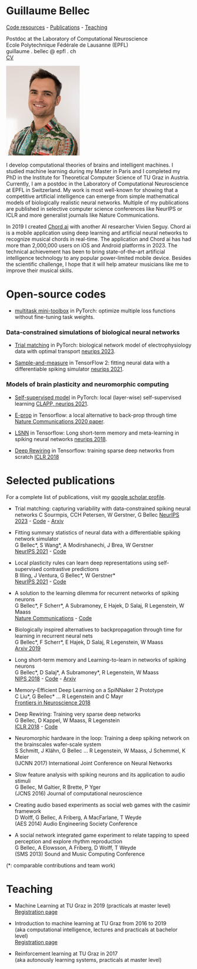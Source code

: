 

# Guillaume Bellec

[Code resources](#code-resources) - [Publications](#selected-publications) - [Teaching](#teaching)



Postdoc at the Laboratory of Computational Neuroscience  
Ecole Polytechnique Fédérale de Lausanne (EPFL)  
guillaume . bellec @ epfl . ch  
[CV](https://github.com/guillaumeBellec/guillaumeBellec.github.io/blob/master/CV_of_Guillaume_Bellec__english_(2).pdf)

<img src="photo_portrait_guillaume_bellec.jpg" alt="Photo" width="200px" />

  I develop computational theories of brains and intelligent machines. I studied machine learning during my Master in Paris and I completed my PhD in the Institute for Theoretical Computer Science of TU Graz in Austria. Currently, I am a postdoc in the Laboratory of Computational Neuroscience at EPFL in Switzerland. My work is most well-known for showing that a competitive artificial intelligence can emerge from simple mathematical models of biologically realistic neural networks. Multiple of my publications are published in selective computer science conferences like NeurIPS or ICLR and more generalist journals like Nature Communications.
  
  In 2019 I created [Chord ai](https://chordai.net) with another AI researcher Vivien Seguy. Chord ai is a mobile application using deep learning and artificial neural networks to recognize musical chords in real-time. The application and Chord ai has had more than 2,000,000 users on iOS and Android platforms in 2023. The technical achievement has been to bring state-of-the-art artificial intelligence technology to any popular power-limited mobile device. Besides the scientific challenge, I hope that it will help amateur musicians like me to improve their musical skills. 
  
<!---
Online talks

Pints of science 2021 <br/> popular-science about the brain | NeurIPS workshop 2019 <br/> contributed talk
-|-
[<img src="pints_of_science_screenshot.png" alt="Video" width="200px" />](https://www.youtube.com/watch?v=SF4rqIcXPA4&t=6m43s) | [<img src="neurips_talk.png" alt="Video" width="200px" />](https://slideslive.com/38922692/contributed-talk-eligibility-traces-provide-a-datainspired-alternative-to-backpropagation-through-time?ref=speaker-22935-latest)
--->



# Open-source codes

- [multitask mini-toolbox](https://github.com/guillaumeBellec/multitask) in PyTorch: optimize multiple loss functions without fine-tuning task weights.

### Data-constrained simulations of biological neural networks 

- [Trial matching](https://github.com/EPFL-LCN/pub-sourmpis2023-neurips/tree/master) in PyTorch: biological network model of electrophysiology data with optimal transport [neurips 2023](https://openreview.net/forum?id=LAbxkhkjbD).  

- [Sample-and-measure](https://github.com/EPFL-LCN/pub-bellec-wang-2021-sample-and-measure) in TensorFlow 2: fitting neural data with a differentiable spiking simulator  [neurips 2021](https://proceedings.neurips.cc/paper/2021/hash/9a32ff36c65e8ba30915a21b7bd76506-Abstract.html).

### Models of brain plasticity and neuromorphic computing

- [Self-supervised model](https://github.com/EPFL-LCN/pub-illing2021-neurips) in PyTorch: local (layer-wise) self-supervised learning  [CLAPP, neurips 2021](https://proceedings.neurips.cc/paper/2021/hash/feade1d2047977cd0cefdafc40175a99-Abstract.html).

- [E-prop](https://github.com/IGITUGraz/eligibility_propagation) in Tensorflow: a local alternative to back-prop through time [Nature Communications 2020 paper](https://www.nature.com/articles/s41467-020-17236-y).

- [LSNN](https://github.com/IGITUGraz/LSNN-official) in Tensorflow: Long short-term memory and meta-learning in spiking neural networks [neurips 2018](http://papers.nips.cc/paper/7359-long-short-term-memory-and-learning-to-learn-in-networks-of-spiking-neurons).

- [Deep Rewiring](https://github.com/guillaumeBellec/deep_rewiring) in Tensorflow: training sparse deep networks from scratch [ICLR 2018](https://arxiv.org/abs/1711.05136)

# Selected publications
For a complete list of publications, visit my [google scholar profile](https://scholar.google.fr/citations?user=fSXUVvAAAAAJ).

- Trial matching: capturing variability with data-constrained spiking neural networks
C Sourmpis, CCH Petersen, W Gerstner, G Bellec
[NeurIPS 2023](https://openreview.net/forum?id=LAbxkhkjbD) - [Code](https://github.com/EPFL-LCN/pub-sourmpis2023-neurips/tree/master) - [Arxiv](https://arxiv.org/abs/2306.03603)

- Fitting summary statistics of neural data with a differentiable spiking network simulator  
G Bellec\*, S Wang\*, A Modirshanechi, J Brea, W Gerstner   
[NeurIPS 2021](https://arxiv.org/abs/2106.10064) - [Code](https://github.com/EPFL-LCN/pub-bellec-wang-2021-sample-and-measure)

- Local plasticity rules can learn deep representations using self-supervised contrastive predictions  
B Illing, J Ventura, G Bellec\*, W Gerstner\*   
[NeurIPS 2021](https://arxiv.org/abs/2010.08262) - [Code](https://github.com/EPFL-LCN/pub-illing2021-neurips)

- A solution to the learning dilemma for recurrent networks of spiking neurons  
G Bellec\*, F Scherr\*, A Subramoney, E Hajek, D Salaj, R Legenstein, W Maass  
[Nature Communications](https://www.nature.com/articles/s41467-020-17236-y) - [Code](https://github.com/IGITUGraz/eligibility_propagation)

- Biologically inspired alternatives to backpropagation through time for
  learning in recurrent neural nets  
G Bellec\*, F Scherr\*, E Hajek, D Salaj, R Legenstein, W Maass  
[Arxiv 2019](https://arxiv.org/abs/1901.09049)

- Long short-term memory and Learning-to-learn in networks of spiking neurons  
G Bellec\*, D Salaj\*, A Subramoney\*, R Legenstein, W Maass  
[NIPS 2018](https://papers.nips.cc/paper/7359-long-short-term-memory-and-learning-to-learn-in-networks-of-spiking-neurons.pdf) - [Code](https://github.com/IGITUGraz/LSNN-official) - [Arxiv](https://arxiv.org/abs/1803.09574) 

- Memory-Efficient Deep Learning on a SpiNNaker 2 Prototype  
C Liu\*, G Bellec\* ...  R Legenstein and C Mayr  
[Frontiers in Neuroscience 2018](https://www.frontiersin.org/articles/10.3389/fnins.2018.00840/full)

- Deep Rewiring: Training very sparse deep networks  
G Bellec, D Kappel, W Maass, R Legenstein  
[ICLR 2018](https://arxiv.org/abs/1711.05136) - [Code](https://github.com/guillaumeBellec/deep_rewiring)

- Neuromorphic hardware in the loop: Training a deep spiking network on the brainscales wafer-scale system  
S Schmitt, J Klähn, G Bellec ... R Legenstein, W Maass, J Schemmel, K Meier  
(IJCNN 2017) International Joint Conference on Neural Networks

- Slow feature analysis with spiking neurons and its application to audio stimuli  
G Bellec, M Galtier, R Brette, P Yger  
(JCNS 2016) Journal of computational neuroscience

- Creating audio based experiments as social web games with the casimir framework  
D Wolff, G Bellec, A Friberg, A MacFarlane, T Weyde  
(AES 2014) Audio Engineering Society Conference

- A social network integrated game experiment to relate tapping to speed perception and explore rhythm reproduction  
G Bellec, A Elowsson, A Friberg, D Wolff, T Weyde  
(SMS 2013) Sound and Music Computing Conference

(*: comparable contributions and team work)

# Teaching

- Machine Learning at TU Graz in 2019  (practicals at master level)  
[Registration page](https://online.tugraz.at/tug_online/wbLv.wbShowLVDetail?pStpSpNr=216646)

- Introduction to machine learning at TU Graz from 2016 to 2019  
(aka computational intelligence, lectures and practicals at bachelor level)  
[Registration page](https://online.tugraz.at/tug_online/wbLv.wbShowLVDetail?pStpSpNr=203426&pSpracheNr=2)

- Reinforcement learning at TU Graz in 2017  
(aka autonously learning systems, practicals at master level) 
